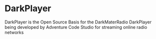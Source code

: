 DarkPlayer
==========

DarkPlayer is the Open Source Basis for the DarkMaterRadio DarkPlayer being developed by Adventure Code Studio for streaming online radio networks
